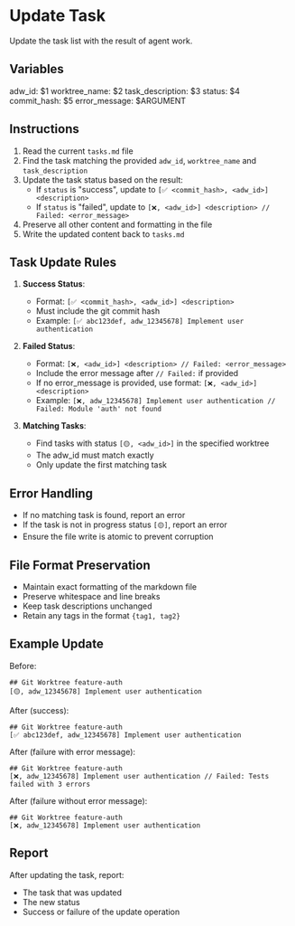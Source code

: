 # Update Task

Update the task list with the result of agent work.

## Variables
adw_id: $1
worktree_name: $2
task_description: $3
status: $4
commit_hash: $5
error_message: $ARGUMENT

## Instructions

1. Read the current `tasks.md` file
2. Find the task matching the provided `adw_id`, `worktree_name` and `task_description`
3. Update the task status based on the result:
   - If `status` is "success", update to `[✅ <commit_hash>, <adw_id>] <description>`
   - If `status` is "failed", update to `[❌, <adw_id>] <description> // Failed: <error_message>`
4. Preserve all other content and formatting in the file
5. Write the updated content back to `tasks.md`

## Task Update Rules

1. **Success Status**:
   - Format: `[✅ <commit_hash>, <adw_id>] <description>`
   - Must include the git commit hash
   - Example: `[✅ abc123def, adw_12345678] Implement user authentication`

2. **Failed Status**:
   - Format: `[❌, <adw_id>] <description> // Failed: <error_message>`
   - Include the error message after `// Failed:` if provided
   - If no error_message is provided, use format: `[❌, <adw_id>] <description>`
   - Example: `[❌, adw_12345678] Implement user authentication // Failed: Module 'auth' not found`

3. **Matching Tasks**:
   - Find tasks with status `[🟡, <adw_id>]` in the specified worktree
   - The adw_id must match exactly
   - Only update the first matching task

## Error Handling

- If no matching task is found, report an error
- If the task is not in progress status `[🟡]`, report an error
- Ensure the file write is atomic to prevent corruption

## File Format Preservation

- Maintain exact formatting of the markdown file
- Preserve whitespace and line breaks
- Keep task descriptions unchanged
- Retain any tags in the format `{tag1, tag2}`

## Example Update

Before:
```
## Git Worktree feature-auth
[🟡, adw_12345678] Implement user authentication
```

After (success):
```
## Git Worktree feature-auth
[✅ abc123def, adw_12345678] Implement user authentication
```

After (failure with error message):
```
## Git Worktree feature-auth
[❌, adw_12345678] Implement user authentication // Failed: Tests failed with 3 errors
```

After (failure without error message):
```
## Git Worktree feature-auth
[❌, adw_12345678] Implement user authentication
```

## Report

After updating the task, report:
- The task that was updated
- The new status
- Success or failure of the update operation